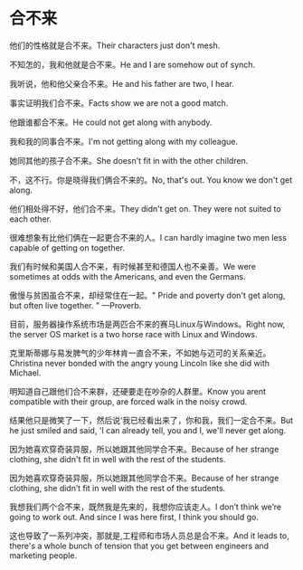 # 合不来

<p><span class="chinese">他们的性格就是合不来。</span><span class="english">Their characters just don't mesh.</span></p>

<p><span class="chinese">不知怎的，我和他就是合不来。</span><span class="english">He and I are somehow out of synch.</span></p>

<p><span class="chinese">我听说，他和他父亲合不来。</span><span class="english">He and his father are two, I hear.</span></p>

<p><span class="chinese">事实证明我们合不来。</span><span class="english">Facts show we are not a good match.</span></p>

<p><span class="chinese">他跟谁都合不来。</span><span class="english">He could not get along with anybody.</span></p>

<p><span class="chinese">我和我的同事合不来。</span><span class="english">I'm not getting along with my colleague.</span></p>

<p><span class="chinese">她同其他的孩子合不来。</span><span class="english">She doesn't fit in with the other children.</span></p>

<p><span class="chinese">不，这不行。你是晓得我们俩合不来的。</span><span class="english">No, that's out. You know we don't get along.</span></p>

<p><span class="chinese">他们相处得不好，他们合不来。</span><span class="english">They didn't get on. They were not suited to each other.</span></p>

<p><span class="chinese">很难想象有比他们俩在一起更合不来的人。</span><span class="english">I can hardly imagine two men less capable of getting on together.</span></p>

<p><span class="chinese">我们有时候和美国人合不来，有时候甚至和德国人也不亲善。</span><span class="english">We were sometimes at odds with the Americans, and even the Germans.</span></p>

<p><span class="chinese">傲慢与贫困虽合不来，却经常住在一起。</span><span class="english">" Pride and poverty don't get along, but often live together. " —Proverb.</span></p>

<p><span class="chinese">目前，服务器操作系统市场是两匹合不来的赛马Linux与Windows。</span><span class="english">Right now, the server OS market is a two horse race with Linux and Windows.</span></p>

<p><span class="chinese">克里斯蒂娜与易发脾气的少年林肯一直合不来，不如她与迈可的关系亲近。</span><span class="english">Christina never bonded with the angry young Lincoln like she did with Michael.</span></p>

<p><span class="chinese">明知道自己跟他们合不来群，还硬要走在吵杂的人群里。</span><span class="english">Know you arent compatible with their group, are forced walk in the noisy crowd.</span></p>

<p><span class="chinese">结果他只是微笑了一下，然后说‘我已经看出来了，你和我，我们一定合不来。</span><span class="english">But he just smiled and said, 'I can already tell, you and I, we'll never get along.</span></p>

<p><span class="chinese">因为她喜欢穿奇装异服，所以她跟其他同学合不来。</span><span class="english">Because of her strange clothing, she didn't fit in well with the rest of the students.</span></p>

<p><span class="chinese">因为她喜欢穿奇装异服，所以她跟其他同学合不来。</span><span class="english">Because of her strange clothing, she didn’t fit in well with the rest of the students.</span></p>

<p><span class="chinese">我想我们两个合不来，既然我是先来的，我想你应该走人。</span><span class="english">I don’t think we’re going to work out. And since I was here first, I think you should go.</span></p>

<p><span class="chinese">这也导致了一系列冲突，那就是,工程师和市场人员总是合不来。</span><span class="english">And it leads to, there's a whole bunch of tension that you get between engineers and marketing people.</span></p>

